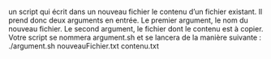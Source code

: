 un script qui écrit dans un nouveau fichier le
contenu d’un fichier existant. Il prend donc deux arguments en entrée.
Le premier argument, le nom du nouveau fichier.
Le second argument, le fichier dont le contenu est à copier.
Votre script se nommera argument.sh et se lancera de la manière suivante :
./argument.sh nouveauFichier.txt contenu.txt
